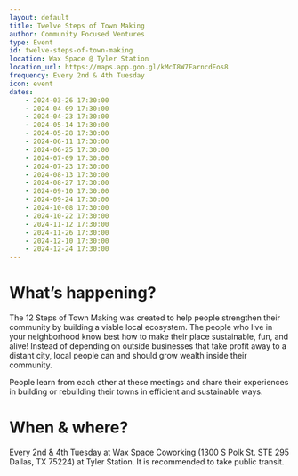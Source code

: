 ```yaml
---
layout: default
title: Twelve Steps of Town Making
author: Community Focused Ventures
type: Event
id: twelve-steps-of-town-making
location: Wax Space @ Tyler Station
location_url: https://maps.app.goo.gl/kMcT8W7FarncdEos8
frequency: Every 2nd & 4th Tuesday
icon: event
dates:
    - 2024-03-26 17:30:00
    - 2024-04-09 17:30:00
    - 2024-04-23 17:30:00
    - 2024-05-14 17:30:00
    - 2024-05-28 17:30:00
    - 2024-06-11 17:30:00
    - 2024-06-25 17:30:00
    - 2024-07-09 17:30:00
    - 2024-07-23 17:30:00
    - 2024-08-13 17:30:00
    - 2024-08-27 17:30:00
    - 2024-09-10 17:30:00
    - 2024-09-24 17:30:00
    - 2024-10-08 17:30:00
    - 2024-10-22 17:30:00
    - 2024-11-12 17:30:00
    - 2024-11-26 17:30:00
    - 2024-12-10 17:30:00
    - 2024-12-24 17:30:00
---
```

# What’s happening?

The 12 Steps of Town Making was created to help people strengthen their community by building a viable local ecosystem. The people who live in your neighborhood know best how to make their place sustainable, fun, and alive! Instead of depending on outside businesses that take profit away to a distant city, local people can and should grow wealth inside their community.

People learn from each other at these meetings and share their experiences in building or rebuilding their towns in efficient and sustainable ways.

# When & where?

Every 2nd & 4th Tuesday at Wax Space Coworking  (1300 S Polk St. STE 295 Dallas, TX 75224) at Tyler Station. It is recommended to take public transit.